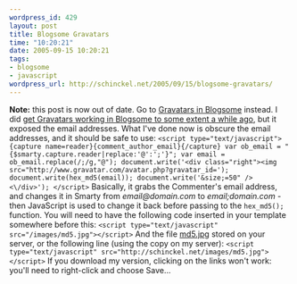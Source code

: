 ```yaml
--- 
wordpress_id: 429
layout: post
title: Blogsome Gravatars
time: "10:20:21"
date: 2005-09-15 10:20:21
tags: 
- blogsome
- javascript
wordpress_url: http://schinckel.net/2005/09/15/blogsome-gravatars/
---
```

**Note:** this post is now out of date. Go to [Gravatars in Blogsome][1] instead. I did [get Gravatars working in Blogsome to some extent a while ago][2], but it exposed the email addresses. What I've done now is obscure the email addresses, and it should be safe to use:  `<script type="text/javascript"> {capture name=reader}{comment_author_email}{/capture} var ob_email = "{$smarty.capture.reader|replace:'@':';'}"; var email = ob_email.replace(/;/g,"@"); document.write('<div class="right"><img src="http://www.gravatar.com/avatar.php?gravatar_id='); document.write(hex_md5(email)); document.write('&size;=50" /><\/div>'); </script>` Basically, it grabs the Commenter's email address, and changes it in Smarty from _email@domain.com_ to _email;domain.com_ - then JavaScript is used to change it back before passing to the `hex_md5();` function. You will need to have the following code inserted in your template somewhere before this: `<script type="text/javascript" src="/images/md5.jpg"></script>` And the file [md5.jpg][3] stored on your server, or the following line (using the copy on my server): `<script type="text/javascript" src="http://schinckel.net/images/md5.jpg"></script>` If you download my version, clicking on the links won't work: you'll need to right-click and choose Save... 

   [1]: http://schinckel.net/2006/02/23/gravatars-on-blogsome/
   [2]: http://schinckel.net/2005/08/11/gravatars-in-javascript-for-blogsome/
   [3]: /images/md5.jpg

